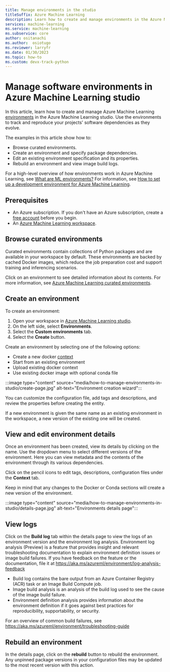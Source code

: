 ```yaml
---
title: Manage environments in the studio
titleSuffix: Azure Machine Learning
description: Learn how to create and manage environments in the Azure Machine Learning studio.
services: machine-learning
ms.service: machine-learning
ms.subservice: core
author: ositanachi
ms.author:  osiotugo
ms.reviewer: larryfr
ms.date: 01/30/2023
ms.topic: how-to
ms.custom: devx-track-python
---
```


# Manage software environments in Azure Machine Learning studio

In this article, learn how to create and manage Azure Machine Learning [environments](/python/api/azure-ai-ml/azure.ai.ml.entities.environment) in the Azure Machine Learning studio. Use the environments to track and reproduce your projects' software dependencies as they evolve.

The examples in this article show how to:

* Browse curated environments.
* Create an environment and specify package dependencies.
* Edit an existing environment specification and its properties.
* Rebuild an environment and view image build logs.

For a high-level overview of how environments work in Azure Machine Learning, see [What are ML environments?](concept-environments.md) For information, see [How to set up a development environment for Azure Machine Learning](how-to-configure-environment.md).

## Prerequisites

* An Azure subscription. If you don't have an Azure subscription, create a [free account](https://azure.microsoft.com/free/) before you begin.
* An [Azure Machine Learning workspace](quickstart-create-resources.md).

## Browse curated environments

Curated environments contain collections of Python packages and are available in your workspace by default. These environments are backed by cached Docker images, which reduce the job preparation cost and support training and inferencing scenarios. 

Click on an environment to see detailed information about its contents. For more information, see [Azure Machine Learning curated environments](resource-curated-environments.md). 

## Create an environment

To create an environment:
1. Open your workspace in [Azure Machine Learning studio](https://ml.azure.com).
1. On the left side, select **Environments**.
1. Select the **Custom environments** tab. 
1. Select the **Create** button. 

Create an environment by selecting one of the following options:
* Create a new docker [context](https://docs.docker.com/engine/reference/commandline/build/)
* Start from an existing environment
* Upload existing docker context
* Use existing docker image with optional conda file

:::image type="content" source="media/how-to-manage-environments-in-studio/create-page.jpg" alt-text="Environment creation wizard":::

You can customize the configuration file, add tags and descriptions, and review the properties before creating the entity. 

If a new environment is given the same name as an existing environment in the workspace, a new version of the existing one will be created.

## View and edit environment details

Once an environment has been created, view its details by clicking on the name. Use the dropdown menu to select different versions of the environment. Here you can view metadata and the contents of the environment through its various dependencies.

Click on the pencil icons to edit tags, descriptions, configuration files under the **Context** tab.

Keep in mind that any changes to the Docker or Conda sections will create a new version of the environment. 

:::image type="content" source="media/how-to-manage-environments-in-studio/details-page.jpg" alt-text="Environments details page":::

## View logs

Click on the **Build log** tab within the details page to view the logs of an environment version and the environment log analysis. Environment log analysis (Preview) is a feature that provides insight and relevant troubleshooting documentation to explain environment definition issues or image build failures. If you have feedback on the feature or the documentation, file it at https://aka.ms/azureml/environment/log-analysis-feedback
* Build log contains the bare output from an Azure Container Registry (ACR) task or an Image Build Compute job.
* Image build analysis is an analysis of the build log used to see the cause of the image build failure.
* Environment definition analysis provides information about the environment definition if it goes against best practices for reproducibility, supportability, or security.

For an overview of common build failures, see https://aka.ms/azureml/environment/troubleshooting-guide

## Rebuild an environment

In the details page, click on the **rebuild** button to rebuild the environment. Any unpinned package versions in your configuration files may be updated to the most recent version with this action. 
